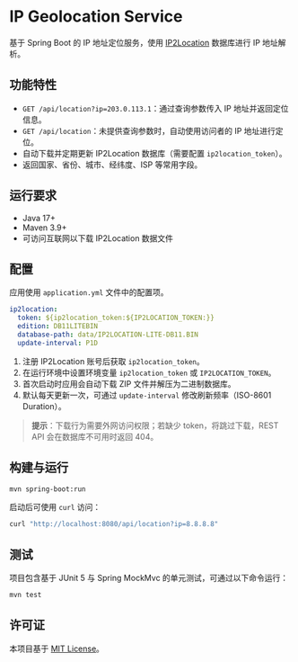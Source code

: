 # IP Geolocation Service

基于 Spring Boot 的 IP 地址定位服务，使用 [IP2Location](https://www.ip2location.com/) 数据库进行 IP 地址解析。

## 功能特性

- `GET /api/location?ip=203.0.113.1`：通过查询参数传入 IP 地址并返回定位信息。
- `GET /api/location`：未提供查询参数时，自动使用访问者的 IP 地址进行定位。
- 自动下载并定期更新 IP2Location 数据库（需要配置 `ip2location_token`）。
- 返回国家、省份、城市、经纬度、ISP 等常用字段。

## 运行要求

- Java 17+
- Maven 3.9+
- 可访问互联网以下载 IP2Location 数据文件

## 配置

应用使用 `application.yml` 文件中的配置项。

```yaml
ip2location:
  token: ${ip2location_token:${IP2LOCATION_TOKEN:}}
  edition: DB11LITEBIN
  database-path: data/IP2LOCATION-LITE-DB11.BIN
  update-interval: P1D
```

1. 注册 IP2Location 账号后获取 `ip2location_token`。
2. 在运行环境中设置环境变量 `ip2location_token` 或 `IP2LOCATION_TOKEN`。
3. 首次启动时应用会自动下载 ZIP 文件并解压为二进制数据库。
4. 默认每天更新一次，可通过 `update-interval` 修改刷新频率（ISO-8601 Duration）。

> **提示**：下载行为需要外网访问权限；若缺少 token，将跳过下载，REST API 会在数据库不可用时返回 404。

## 构建与运行

```bash
mvn spring-boot:run
```

启动后可使用 `curl` 访问：

```bash
curl "http://localhost:8080/api/location?ip=8.8.8.8"
```

## 测试

项目包含基于 JUnit 5 与 Spring MockMvc 的单元测试，可通过以下命令运行：

```bash
mvn test
```

## 许可证

本项目基于 [MIT License](LICENSE)。
